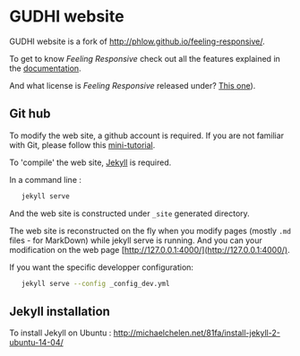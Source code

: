 # GUDHI website

GUDHI website is a fork of <http://phlow.github.io/feeling-responsive/>.

To get to know *Feeling Responsive* check out all the features explained in the [documentation](http://phlow.github.io/feeling-responsive/documentation/).

And what license is *Feeling Responsive* released under? [This one](https://github.com/Phlow/feeling-responsive/blob/gh-pages/LICENSE)).

## Git hub
To modify the web site, a github account is required. If you are not familiar with Git, please follow this [mini-tutorial](http://rogerdudler.github.io/git-guide/).

To 'compile' the web site, [Jekyll](https://jekyllrb.com/docs/installation/) is required.

In a command line :
```bash
   jekyll serve
```

And the web site is constructed under `_site` generated directory.

The web site is reconstructed on the fly when you modify pages (mostly `.md` files - for MarkDown) while jekyll serve is running.
And you can your modification on the web page [http://127.0.0.1:4000/](http://127.0.0.1:4000/).

If you want the specific developper configuration:
```bash
   jekyll serve --config _config_dev.yml
```

## Jekyll installation
To install Jekyll on Ubuntu : <http://michaelchelen.net/81fa/install-jekyll-2-ubuntu-14-04/>
